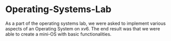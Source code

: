 # Operating-Systems-Lab

As a part of the operating systems lab, we were asked to implement various aspects of an Operating System on xv6. The end result was that we were able to create a mini-OS with basic functionalities.

